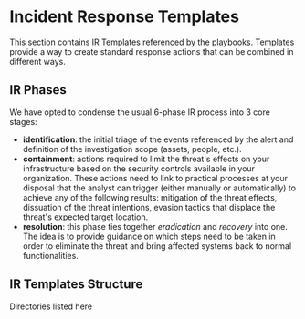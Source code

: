 # Incident Response Templates

This section contains IR Templates referenced by the playbooks. Templates provide a way to create standard response actions that can be combined in different ways. 

## IR Phases

We have opted to condense the usual 6-phase IR process into 3 core stages:

- **identification**: the initial triage of the events referenced by the alert and definition of the investigation scope (assets, people, etc.).
- **containment**: actions required to limit the threat's effects on your infrastructure based on the security controls available in your organization. These actions need to link to practical processes at your disposal that the analyst can trigger (either manually or automatically) to achieve any of the following results: mitigation of the threat effects, dissuation of the threat intentions, evasion tactics that displace the threat's expected target location.
- **resolution**: this phase ties together *eradication* and *recovery* into one. The idea is to provide guidance on which steps need to be taken in order to eliminate the threat and bring affected systems back to normal functionalities. 

## IR Templates Structure

Directories listed here 

